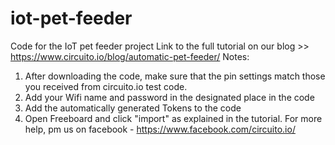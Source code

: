 # iot-pet-feeder
Code for the IoT pet feeder project
Link to the full tutorial on our blog >> https://www.circuito.io/blog/automatic-pet-feeder/
Notes: 
1. After downloading the code, make sure that the pin settings match those you received from circuito.io test code.
2. Add your Wifi name and password in the designated place in the code
3. Add the automatically generated Tokens to the code
4. Open Freeboard and click "import" as explained in the tutorial.
For more help, pm us on facebook - https://www.facebook.com/circuito.io/
